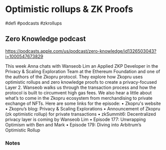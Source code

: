 # Optimistic rollups & ZK Proofs
#defi #podcasts #zkrollups 

## Zero Knowledge podcast
https://podcasts.apple.com/us/podcast/zero-knowledge/id1326503043?i=1000547673829

This week Anna chats with Wanseob Lim an Applied ZKP Developer in the Privacy & Scaling Exploration Team at the Ethereum Foundation and one of the authors of the Zkopru protocol. They explore how Zkopru uses optimistic rollups and zero knowledge proofs to create a privacy-focused Layer 2. Wanseob walks us through the transaction process and how the protocol is built to circumvent high gas fees. We also hear a little about what’s to come in the Zkopru ecosystem from merchandising to private exchange of NFTs. 
Here are some links for the episode:
	•	Zkopru's website
	•	Zkopru’s blog: Privacy & Scaling Explorations
	•	Announcement of Zkopru (zk optimistic rollup) for private transactions
	•	zkSummit6: Decentralized privacy layer is coming by Wanseob Lim
	•	Episode 177: Unwrapping Optimism with Ben and Mark
	•	Episode 179: Diving into Arbitrum’s Optimistic Rollup

### Notes

